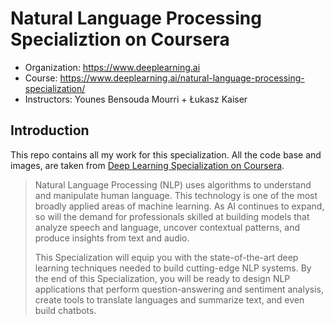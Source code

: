 # Natural Language Processing Specializtion on Coursera

- Organization: https://www.deeplearning.ai
- Course: https://www.deeplearning.ai/natural-language-processing-specialization/
- Instructors: Younes Bensouda Mourri + Łukasz Kaiser


## Introduction

This repo contains all my work for this specialization. All the code base and images, are taken from [Deep Learning Specialization on Coursera](https://www.coursera.org/specializations/deep-learning).

> Natural Language Processing (NLP) uses algorithms to understand and manipulate human language. This technology is one of the most broadly applied areas of machine learning. As AI continues to expand, so will the demand for professionals skilled at building models that analyze speech and language, uncover contextual patterns, and produce insights from text and audio.
>
> This Specialization will equip you with the state-of-the-art deep learning techniques needed to build cutting-edge NLP systems. By the end of this Specialization, you will be ready to design NLP applications that perform question-answering and sentiment analysis, create tools to translate languages and summarize text, and even build chatbots.

